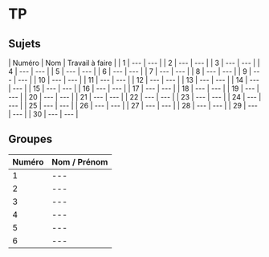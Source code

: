 # TP



## Sujets

| Numéro | Nom | Travail à faire |
| 1 | --- | --- |
| 2 | --- | --- |
| 3 | --- | --- |
| 4 | --- | --- |
| 5 | --- | --- |
| 6 | --- | --- |
| 7 | --- | --- |
| 8 | --- | --- |
| 9 | --- | --- |
| 10 | --- | --- |
| 11 | --- | --- |
| 12 | --- | --- |
| 13 | --- | --- |
| 14 | --- | --- |
| 15 | --- | --- |
| 16 | --- | --- |
| 17 | --- | --- |
| 18 | --- | --- |
| 19 | --- | --- |
| 20 | --- | --- |
| 21 | --- | --- |
| 22 | --- | --- |
| 23 | --- | --- |
| 24 | --- | --- |
| 25 | --- | --- |
| 26 | --- | --- |
| 27 | --- | --- |
| 28 | --- | --- |
| 29 | --- | --- |
| 30 | --- | --- |

## Groupes

| Numéro | Nom / Prénom |
| --- | --- |
| 1 | --- |
| 2 | --- |
| 3 | --- |
| 4 | --- |
| 5 | --- |
| 6 | --- |

